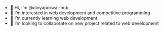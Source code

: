 - 👋 Hi, I’m @divyaporwal-hub
- 👀 I’m interested in web development and competitive programming
- 🌱 I’m currently learning web development
- 💞️ I’m looking to collaborate on new project related to web development

<!---
divyaporwal-hub/divyaporwal-hub is a ✨ special ✨ repository 
--->
